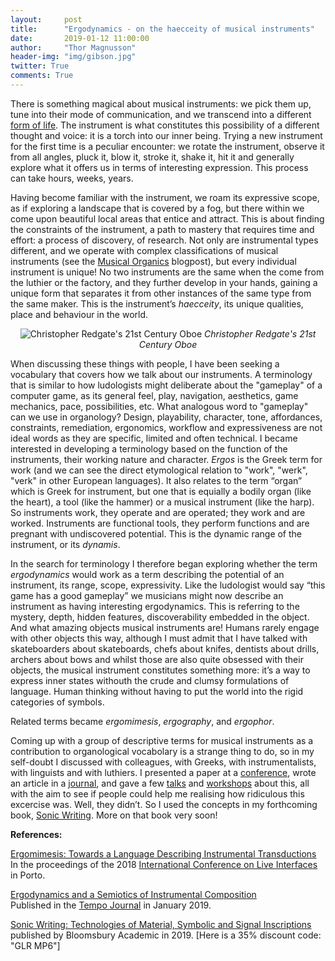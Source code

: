 ```yaml
---
layout:     post
title:      "Ergodynamics - on the haecceity of musical instruments"
date:       2019-01-12 11:00:00
author:     "Thor Magnusson"
header-img: "img/gibson.jpg"
twitter: True
comments: True
---
```


There is something magical about musical instruments: we pick them up, tune into their mode of communication, and we transcend into a different <a href="https://en.wikipedia.org/wiki/Form_of_life_(philosophy)">form of life</a>. The instrument is what constitutes this possibility of a different thought and voice: it is a torch into our inner being. Trying a new instrument for the first time is a peculiar encounter: we rotate the instrument, observe it from all angles, pluck it, blow it, stroke it, shake it, hit it and generally explore what it offers us in terms of interesting expression. This process can take hours, weeks, years.

Having become familiar with the instrument, we roam its expressive scope, as if exploring a landscape that is covered by a fog, but there within we come upon beautiful local areas that entice and attract. This is about finding the constraints of the instrument, a path to mastery that requires time and effort: a process of discovery, of research. Not only are instrumental types different, and we operate with complex classifications of musical instruments (see the <a href="http://www.sonicwriting.org/blog/musicalorganics">Musical Organics</a> blogpost), but every individual instrument is unique! No two instruments are the same when the come from the luthier or the factory, and they further develop in your hands, gaining a unique form that separates it from other instances of the same type from the same maker. This is the instrument’s <i>haecceity</i>, its unique qualities, place and behaviour in the world.

<p><center><img src="{{ site.baseurl }}/img/21oboe.jpg" alt="Christopher Redgate's 21st Century Oboe">
<span class="caption text-muted"><i>Christopher Redgate's 21st Century Oboe</i></span></center></p>

When discussing these things with people, I have been seeking a vocabulary that covers how we talk about our instruments. A terminology that is similar to how ludologists might deliberate about the "gameplay" of a computer game, as its general feel, play, navigation, aesthetics, game mechanics, pace, possibilities, etc. What analogous word to "gameplay" can we use in organology? Design, playability, character, tone, affordances, constraints, remediation, ergonomics, workflow and expressiveness are not ideal words as they are specific, limited and often technical. I became interested in developing a terminology based on the function of the instruments, their working nature and character. <i>Ergos</i> is the Greek term for work (and we can see the direct etymological relation to "work", "werk", "verk" in other European languages). It also relates to the term “organ” which is Greek for instrument, but one that is equially a bodily organ (like the heart), a tool (like the hammer) or a musical instrument (like the harp). So instruments work, they operate and are operated; they work and are worked. Instruments are functional tools, they perform functions and are pregnant with undiscovered potential. This is the dynamic range of the instrument, or its <i>dynamis</i>.

In the search for terminology I therefore began exploring whether the term <i>ergodynamics</i> would work as a term describing the potential of an instrument, its range, scope, expressivity. Like the ludologist would say “this game has a good gameplay” we musicians might now describe an instrument as having interesting ergodynamics. This is referring to the mystery, depth, hidden features, discoverability embedded in the object. And what amazing objects musical instruments are! Humans rarely engage with other objects this way, although I must admit that I have talked with skateboarders about skateboards, chefs about knifes, dentists about drills, archers about bows and whilst those are also quite obsessed with their objects, the musical instrument constitutes something more: it’s a way to express inner states withouth the crude and clumsy formulations of language. Human thinking without having to put the world into the rigid categories of symbols.

Related terms became <i>ergomimesis</i>, <i>ergography</i>, and <i>ergophor</i>. 

Coming up with a group of descriptive terms for musical instruments as a contribution to organological vocabolary is a strange thing to do, so in my self-doubt I discussed with colleagues, with Greeks, with instrumentalists, with linguists and with luthiers. I presented a paper at a <a href="http://www.liveinterfaces.org/2018/pdf/ICLI2018-Magnusson.pdf">conference</a>, wrote an article in a <a href="
https://doi.org/10.1017/S0040298218000633">journal</a>, and gave a few <a href="https://sparc.london/touch-symposium/">talks</a> and <a href="https://www.ufg.at/Archivdetail.2267+M58916929d4d.0.html">workshops</a> about this, all with the aim to see if people could help me realising how ridiculous this excercise was. Well, they didn’t. So I used the concepts in my forthcoming book, <a href="https://bloomsbury.com/uk/sonic-writing-9781501313868/">Sonic Writing</a>. More on that book very soon!

<b>References:</b>

<a href="http://www.liveinterfaces.org/2018/pdf/ICLI2018-Magnusson.pdf">Ergomimesis: Towards a Language Describing Instrumental Transductions</a>
<br>
In the proceedings of the 2018 <a href="http://www.liveinterfaces.org/2018">International Conference on Live Interfaces</a> in Porto.
<br>

<a href="https://doi.org/10.1017/S0040298218000633">Ergodynamics and a Semiotics of Instrumental Composition</a>
<br>
Published in the <a href="https://www.cambridge.org/core/journals/tempo">Tempo Journal</a> in January 2019.
<br>

<a href="https://bloomsbury.com/uk/sonic-writing-9781501313868/">Sonic Writing: Technologies of Material, Symbolic and Signal Inscriptions</a> published by Bloomsbury Academic in 2019. [Here is a 35% discount code: "GLR MP6"]


